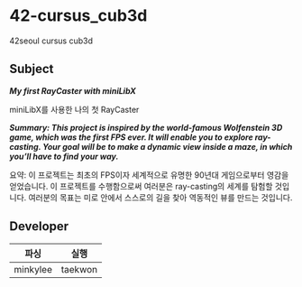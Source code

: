# 42-cursus_cub3d
42seoul cursus cub3d

## Subject

***My first RayCaster with miniLibX***

miniLibX를 사용한 나의 첫 RayCaster

***Summary: This project is inspired by the world-famous Wolfenstein 3D game, which was the first FPS ever. It will enable you to explore ray-casting. Your goal will be to make a dynamic view inside a maze, in which you’ll have to find your way.***

요약: 이 프로젝트는 최초의 FPS이자 세계적으로 유명한 90년대 게임으로부터 영감을 얻었습니다. 이 프로젝트를 수행함으로써 여러분은 ray-casting의 세계를 탐험할 것입니다. 여러분의 목표는 미로 안에서 스스로의 길을 찾아 역동적인 뷰를 만드는 것입니다.

## Developer
|파싱|실행|
|---|---|
|minkylee|taekwon|
